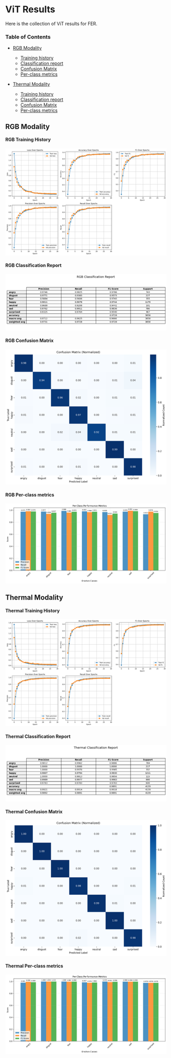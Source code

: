 
# ViT Results
Here is the collection of ViT results for FER.


### Table of Contents 
- [RGB Modality](#rgb-modality) 
  - [Training history](#training-history)
  - [Classification report](#classification-report)
  - [Confusion Matrix](#confusion-matrix)
  - [Per-class metrics](#per-class-metrics) 

- [Thermal Modality](#thermal-modality)
  - [Training history](#training-history-1)
  - [Classification report](#classification-report-1)
  - [Confusion Matrix](#confusion-matrix-1)
  - [Per-class metrics](#per-class-metrics-1)

## RGB Modality

#### RGB Training History
<img src="evaluation_results/RGB/30Ep_training_rgb/multimodal_vit_fer_rgb_20250809_152007/training_history.png">

#### RGB Classification Report
<img src="evaluation_results/RGB/30Ep_training_rgb/multimodal_vit_fer_rgb_20250809_152007/rgb_classification_table.png">

#### RGB Confusion Matrix
<img src="evaluation_results/RGB/30Ep_training_rgb/multimodal_vit_fer_rgb_20250809_152007/confusion_matrix_normalized.png">

#### RGB Per-class metrics
<img src="evaluation_results/RGB/30Ep_training_rgb/multimodal_vit_fer_rgb_20250809_152007/per_class_metrics.png">


## Thermal Modality

#### Thermal Training History
<img src="evaluation_results/Thermal/30Ep_training_thermal/multimodal_vit_fer_thermal_20250810_094359/training_history.png">

#### Thermal Classification Report
<img src="evaluation_results/Thermal/30Ep_training_thermal/multimodal_vit_fer_thermal_20250810_094359/thermal_classification_table.png">

#### Thermal Confusion Matrix
<img src="evaluation_results/Thermal/30Ep_training_thermal/multimodal_vit_fer_thermal_20250810_094359/confusion_matrix_normalized.png">

#### Thermal Per-class metrics
<img src="evaluation_results/Thermal/30Ep_training_thermal/multimodal_vit_fer_thermal_20250810_094359/per_class_metrics.png">